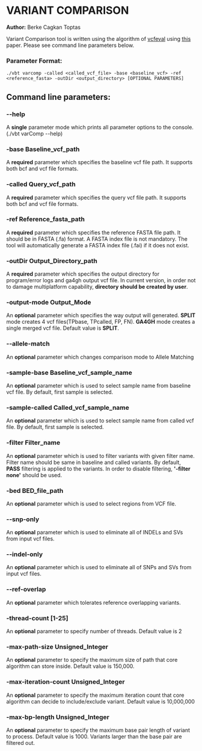 
# VARIANT COMPARISON
**Author:** Berke Cagkan Toptas

Variant Comparison tool is written using the algorithm of [vcfeval](https://github.com/RealTimeGenomics/rtg-tools "vcfeval github page") using [this](http://biorxiv.org/content/early/2015/08/02/023754) paper. Please see command line parameters below.

### Parameter Format:

```
./vbt varcomp -called <called_vcf_file> -base <baseline_vcf> -ref <reference_fasta> -outDir <output_directory> [OPTIONAL PARAMETERS]
```

## Command line parameters:


### --help
A **single** parameter mode which prints all parameter options to the console. (./vbt varComp --help)


### -base Baseline_vcf_path

A **required** parameter which specifies the baseline vcf file path. It supports both bcf and vcf file formats.


### -called Query_vcf_path

A **required** parameter which specifies the query vcf file path. It supports both bcf and vcf file formats.


### -ref Reference_fasta_path

A **required** parameter which specifies the reference FASTA file path. It should be in FASTA (.fa) format. A FASTA index file is not mandatory. The tool will automatically generate a FASTA index file (.fai) if it does not exist.


### -outDir Output_Directory_path

A **required** parameter which specifies the output directory for program/error logs and ga4gh output vcf file. In current version, in order not to damage multiplatform capability, **directory should be created by user**.

### -output-mode Output_Mode

An **optional** parameter which specifies the way output will generated. **SPLIT** mode creates 4 vcf files(TPbase, TPcalled, FP, FN). **GA4GH** mode creates a single merged vcf file. Default value is **SPLIT**.

### --allele-match

An **optional** parameter which changes comparison mode to Allele Matching

### -sample-base Baseline_vcf_sample_name

An **optional** parameter which is used to select sample name from baseline vcf file. By default, first sample is selected.


### -sample-called Called_vcf_sample_name

An **optional** parameter which is used to select sample name from called vcf file. By default, first sample is selected.

### -filter Filter_name

An **optional** parameter which is used to filter variants with given filter name. Filter name should be same in baseline and called variants. By default, **PASS** filtering is applied to the variants. In order to disable filtering, **'-filter none'** should be used.

### -bed BED_file_path
An **optional** parameter which is used to select regions from VCF file.

### --snp-only

An **optional** parameter which is used to eliminate all of INDELs and SVs from input vcf files.

### --indel-only

An **optional** parameter which is used to eliminate all of SNPs and SVs from input vcf files.

### --ref-overlap

An **optional** parameter which tolerates reference overlapping variants.

### -thread-count [1-25]
An **optional** parameter to specify number of threads. Default value is 2

### -max-path-size Unsigned_Integer

An **optional** parameter to specify the maximum size of path that core algorithm can store inside. Default value is 150,000.

### -max-iteration-count Unsigned_Integer
An **optional** parameter to specify the maximum iteration count that core algorithm can decide to include/exclude variant. Default value is 10,000,000

### -max-bp-length Unsigned_Integer
An **optional** parameter to specify the maximum base pair length of variant to process. Default value is 1000. Variants larger than the base pair are filtered out.

